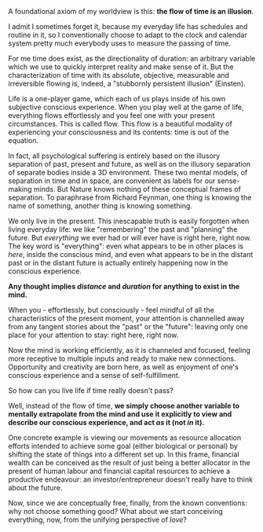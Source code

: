 A foundational axiom of my worldview is this: **the flow of time is an illusion**.

I admit I sometimes forget it, because my everyday life has schedules and routine in it, so I conventionally choose to adapt to the clock and calendar system pretty much everybody uses to measure the passing of time.

For me time does exist, as the directionality of duration: an arbitrary variable which we use to quickly interpret reality and make sense of it.
But the characterization of time with its absolute, objective, measurable and irreversible flowing is, indeed, a "stubbornly persistent illusion" (Einsten).

Life is a one-player game, which each of us plays inside of his own subjective conscious experience.
When you play well at the game of life, everything flows effortlessly and you feel one with your present circumstances.
This is called flow.
This flow is a beautiful modality of experiencing your consciousness and its contents: time is out of the equation.

In fact, all psychological suffering is entirely based on the illusory separation of past, present and future, as well as on the illusory separation of separate bodies inside a 3D environment.
These two mental models, of separation in time and in space, are convenient as labels for our sense-making minds.
But Nature knows nothing of these conceptual frames of separation.
To paraphrase from Richard Feynman, one thing is knowing the name of something, another thing is knowing something.

We only live in the present.
This inescapable truth is easily forgotten when living everyday life: we like "remembering" the past and "planning" the future.
But *everything* we ever had or will ever have is right here, right now.
The key word is "everything": even what appears to be in other places is *here*, inside the conscious mind, and even what appears to be in the distant past or in the distant future is actually entirely happening now in the conscious experience.

**Any thought implies *distance* and *duration* for anything to exist in the mind.**

When you - effortlessly, but consciously - feel mindful of all the characteristics of the present moment, your attention is channelled away from any tangent stories about the "past" or the "future": leaving only one place for your attention to stay: right here, right now.

Now the mind is working efficiently, as it is channeled and focused, feeling more receptive to multiple inputs and ready to make new connections.
Opportunity and creativity are born here, as well as enjoyment of one's conscious experience and a sense of self-fulfillment.

So how can you live life if time really doesn't pass?

Well, instead of the flow of time, **we simply choose another variable to mentally extrapolate from the mind and use it explicitly to view and describe our conscious experience, and act *as* it (not *in* it).**

One concrete example is viewing our movements as resource allocation efforts intended to achieve some goal (either biological or personal) by shifting the state of things into a different set up.
In this frame, financial wealth can be conceived as the result of just being a better allocator in the present of human labour and financial capital resources to achieve a productive endeavour: an investor/entrepreneur doesn't really have to think about the future.

Now, since we are conceptually free, finally, from the known conventions: why not choose something good?
What about we start conceiving everything, now, from the unifying perspective of *love*?
